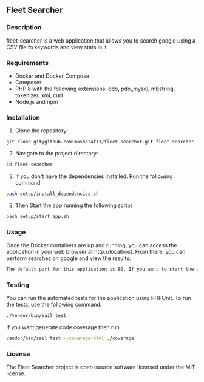 ## Fleet Searcher

### Description

fleet-searcher is a web application that allows you to search google using a CSV file fo keywords and view stats in it.

### Requirements

- Docker and Docker Compose
- Composer
- PHP 8 with the following extensions: pdo, pdo_mysql, mbstring, tokenizer, xml, curl
- Node.js and npm

### Installation

1. Clone the repository:

```bash
git clone git@github.com:mosharaf13/fleet-searcher.git fleet-searcher
```

2. Navigate to the project directory:

```bash
cd fleet-searcher
```

3. If you don't have the dependencies installed. Run the following command
```bash
bash setup/install_dependencies.sh
```

3. Then Start the app running the following script

```bash
bash setup/start_app.sh
```

### Usage

Once the Docker containers are up and running, you can access the application in your web browser at http://localhost. From there, you can perform searches on google and view the results.

```bash
The default port for this application is 80. If you want to start the application on another port set  APP_PORT="YOUR PORT" in .env
```
### Testing

You can run the automated tests for the application using PHPUnit. To run the tests, use the following command:

```bash
./vendor/bin/sail test
```

If you want generate code coverage then run

```bash
vendor/bin/sail test --coverage-html ./coverage
```

### License

The Fleet Searcher project is open-source software licensed under the MIT license.
